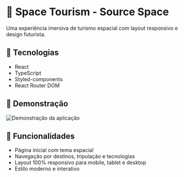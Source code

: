 # 🌌 Space Tourism - Source Space

Uma experiência imersiva de turismo espacial com layout responsivo e design futurista.

## 🚀 Tecnologias

- React
- TypeScript
- Styled-components
- React Router DOM

## 📸 Demonstração

![Demonstração da aplicação](https://github.com/user-attachments/assets/dac3d508-c22c-42be-916b-882ae7bccc44)

## 🧭 Funcionalidades

- Página inicial com tema espacial
- Navegação por destinos, tripulação e tecnologias
- Layout 100% responsivo para mobile, tablet e desktop
- Estilo moderno e interativo

